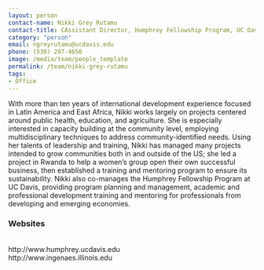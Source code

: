 ```yaml
---
layout: person
contact-name: Nikki Grey Rutamu
contact-title: CAssistant Director, Humphrey Fellowship Program, UC Davis Project Partner, INGENAES, International Programs Office, UC Davis
category: "person"
email: ngreyrutamu@ucdavis.edu
phone: (530) 297-4650
image: /media/team/people_template
permalink: /team/nikki-grey-rutamu
tags:
- Office
---
```


With more than ten years of international development experience focused in Latin America and East Africa, Nikki works largely on projects centered around public health, education, and agriculture. She is especially interested in capacity building at the community level, employing multidisciplinary techniques to address community-identified needs. Using her talents of leadership and training, Nikki has managed many projects intended to grow communities both in and outside of the US; she led a project in Rwanda to help a women’s group open their own successful business, then established a training and mentoring program to ensure its sustainability. Nikki also co-manages the Humphrey Fellowship Program at UC Davis, providing program planning and management, academic and professional development training and mentoring for professionals from developing and emerging economies.

<h3>Websites</h3>
<br>http://www.humphrey.ucdavis.edu
<br>http://www.ingenaes.illinois.edu
